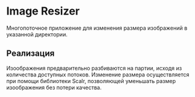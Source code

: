 # Image Resizer
Многопоточное приложение для изменения размера изображений в указанной директории. 

## Реализация
Изоображения предварительно разбиваются на партии, исходя из количества доступных потоков.
Изменение размера осуществляется при помощи библиотеки Scalr, позволяющей уменьшать размер изоображения без потери качества.
